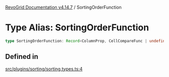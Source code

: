 [RevoGrid Documentation v4.14.7](README.md) / SortingOrderFunction

# Type Alias: SortingOrderFunction

```ts
type SortingOrderFunction: Record<ColumnProp, CellCompareFunc | undefined>;
```

## Defined in

[src/plugins/sorting/sorting.types.ts:4](https://github.com/revolist/revogrid/blob/1dd2182aeba2c7ed876161836e4edd5b0fccb479/src/plugins/sorting/sorting.types.ts#L4)
